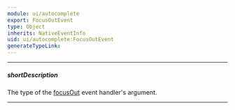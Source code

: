 ```yaml
---
module: ui/autocomplete
export: FocusOutEvent
type: Object
inherits: NativeEventInfo
uid: ui/autocomplete:FocusOutEvent
generateTypeLink: 
---
```

---
##### shortDescription
The type of the [focusOut]({basewidgetpath}/Events/#focusOut) event handler's argument.

---
<!-- Description goes here -->